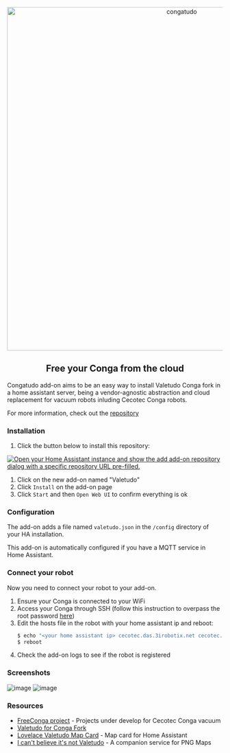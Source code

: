 <div align="center">
    <img src="https://github.com/txitxo0/congatudo-add-on/blob/main/images/logo.svg?raw=true" width="800" alt="congatudo">
    <p align="center"><h2>Free your Conga from the cloud</h2></p>
</div>

Congatudo add-on aims to be an easy way to install Valetudo Conga fork in a home assistant server, being a vendor-agnostic abstraction and cloud replacement for vacuum robots inluding Cecotec Conga robots.

For more information, check out the [repository](https://github.com/adrigzr/Valetudo)

### Installation

1. Click the button below to install this repository:

[![Open your Home Assistant instance and show the add add-on repository dialog with a specific repository URL pre-filled.](https://my.home-assistant.io/badges/supervisor_add_addon_repository.svg)](https://my.home-assistant.io/redirect/supervisor_add_addon_repository/?repository_url=https://github.com/txitxo0/congatudo-add-on)

1. Click on the new add-on named "Valetudo"
2. Click `Install` on the add-on page
3. Click `Start` and then `Open Web UI` to confirm everything is ok

### Configuration

The add-on adds a file named `valetudo.json` in the `/config` directory of your HA installation.

This add-on is automatically configured if you have a MQTT service in Home Assistant.

### Connect your robot

Now you need to connect your robot to your add-on.

1. Ensure your Conga is connected to your WiFi
2. Access your Conga through SSH (follow this instruction to overpass the root password [here](https://gitlab.com/freeconga/stuff/-/blob/master/docs/rooting-conga.md))
3. Edit the hosts file in the robot with your home assistant ip and reboot:
    ```bash
    $ echo "<your home assistant ip> cecotec.das.3irobotix.net cecotec.download.3irobotix.net cecotec.log.3irobotix.net cecotec.ota.3irobotix.net eu.das.3irobotics.net eu.log.3irobotics.net eu.ota.3irobotics.net cecotec-das.3irobotix.net cecotec-log.3irobotix.net cecotec-upgrade.3irobotix.net cecotec-download.3irobotix.net" >> /etc/hosts
    $ reboot
    ```
4. Check the add-on logs to see if the robot is registered 

### Screenshots

![image](https://github.com/txitxo0/congatudo-add-on/blob/main/images/MainMenu.png?raw=true)
![image](https://github.com/txitxo0/congatudo-add-on/blob/main/images/map.png?raw=true)

[//]: # (### Join the Discussion)

[//]: # ( Oficial Valetudo Telegram group https://t.me/joinchat/RdqOmVgwlck1M2Iy)
[//]: # ( Valetudo Telegram Cecotec Conga group https://t.me/freeconga)

### Resources

* [FreeConga project](https://freecon.ga/) - Projects under develop for Cecotec Conga vacuum
* [Valetudo for Conga Fork](https://github.com/adrigzr/Valetudo)
* [Lovelace Valetudo Map Card](https://github.com/TheLastProject/lovelace-valetudo-map-card) - Map card for Home Assistant
* [I can't believe it's not Valetudo](https://github.com/Hypfer/ICantBelieveItsNotValetudo) - A companion service for PNG Maps
